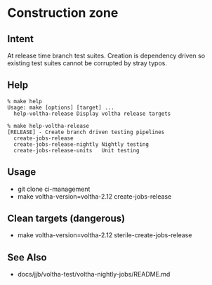 # Construction zone

## Intent
At release time branch test suites.  Creation is dependency driven so
existing test suites cannot be corrupted by stray typos.

## Help

```
% make help
Usage: make [options] [target] ...
  help-voltha-release Display voltha release targets

% make help-voltha-release
[RELEASE] - Create branch driven testing pipelines
  create-jobs-release
  create-jobs-release-nightly Nightly testing
  create-jobs-release-units   Unit testing
```

## Usage
- git clone ci-management
- make voltha-version=voltha-2.12 create-jobs-release

## Clean targets (dangerous)
- make voltha-version=voltha-2.12 sterile-create-jobs-release

## See Also
- docs/jjb/voltha-test/voltha-nightly-jobs/README.md
